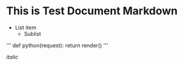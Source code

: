 # This is Test Document Markdown

* List item
  + Sublist

'''
def python(request):
  return render()
'''

*italic*

